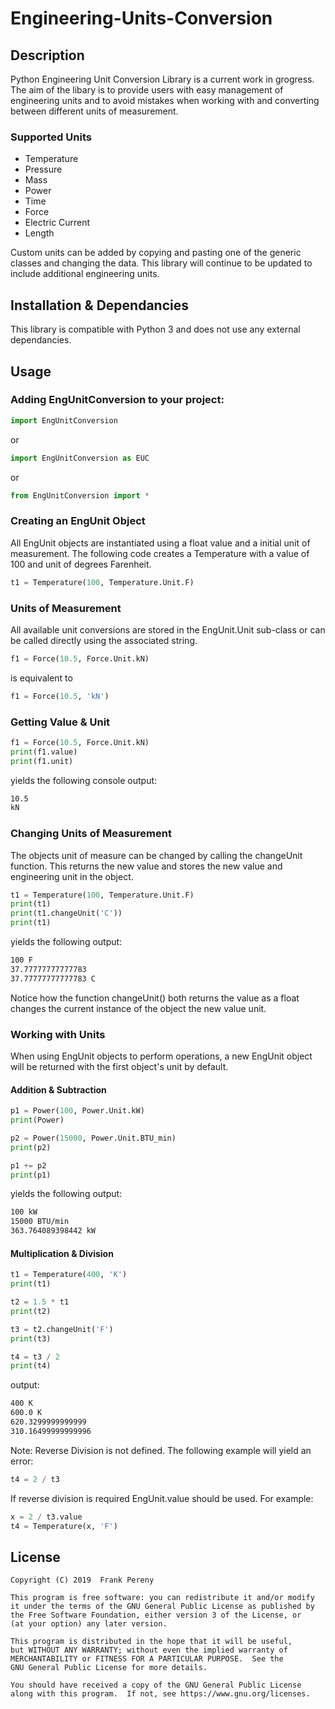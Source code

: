 # Engineering-Units-Conversion
## Description
Python Engineering Unit Conversion Library is a current work in grogress.  The aim of the libary is 
to provide users with easy management of engineering units and to avoid mistakes when working with 
and converting between different units of measurement.

### Supported Units 
* Temperature
* Pressure
* Mass
* Power
* Time
* Force
* Electric Current
* Length
  
Custom units can be added by copying and pasting one of the generic
classes and changing the data. This library will continue to be updated to include
additional engineering units.

## Installation & Dependancies
This library is compatible with Python 3 and does not use
any external dependancies.

## Usage
### Adding EngUnitConversion to your project:
```python
import EngUnitConversion
```
or
```python
import EngUnitConversion as EUC
```
or
```python
from EngUnitConversion import *
```

### Creating an EngUnit Object
All EngUnit objects are instantiated using a float value and a initial unit of measurement.
The following code creates a Temperature with a value of 100 and unit of degrees Farenheit.
```python
t1 = Temperature(100, Temperature.Unit.F)
```

### Units of Measurement
All available unit conversions are stored in the EngUnit.Unit sub-class or can be called 
directly using the associated string.
```python
f1 = Force(10.5, Force.Unit.kN)
```
is equivalent to
```python
f1 = Force(10.5, 'kN')
```

### Getting Value & Unit
```python
f1 = Force(10.5, Force.Unit.kN)
print(f1.value)
print(f1.unit)
```
yields the following console output:
```txt
10.5
kN
```


### Changing Units of Measurement
The objects unit of measure can be changed by calling the changeUnit function.  This returns
the new value and stores the new value and engineering unit in the object.
```python
t1 = Temperature(100, Temperature.Unit.F)
print(t1)
print(t1.changeUnit('C'))
print(t1)
```
yields the following output:
```txt
100 F
37.77777777777783
37.77777777777783 C
```
Notice how the function changeUnit() both returns the value as a float changes the current
instance of the object the new value unit.

### Working with Units
When using EngUnit objects to perform operations, a new EngUnit object will be returned with 
the first object's unit by default.

#### Addition & Subtraction
```python 
p1 = Power(100, Power.Unit.kW)
print(Power)

p2 = Power(15000, Power.Unit.BTU_min)
print(p2)

p1 += p2
print(p1)
```
yields the following output:

```txt
100 kW
15000 BTU/min
363.764089398442 kW
```

#### Multiplication & Division
```python 
t1 = Temperature(400, 'K')
print(t1)

t2 = 1.5 * t1
print(t2)

t3 = t2.changeUnit('F')
print(t3)

t4 = t3 / 2
print(t4)
```
output:

```txt
400 K
600.0 K
620.3299999999999
310.16499999999996
```
Note: Reverse Division is not defined.  The following example will yield 
an error:
```python
t4 = 2 / t3
```
If reverse division is required EngUnit.value should be used.  For example:
```python
x = 2 / t3.value
t4 = Temperature(x, 'F')
```

## License
    Copyright (C) 2019  Frank Pereny

    This program is free software: you can redistribute it and/or modify
    it under the terms of the GNU General Public License as published by
    the Free Software Foundation, either version 3 of the License, or
    (at your option) any later version.

    This program is distributed in the hope that it will be useful,
    but WITHOUT ANY WARRANTY; without even the implied warranty of
    MERCHANTABILITY or FITNESS FOR A PARTICULAR PURPOSE.  See the
    GNU General Public License for more details.

    You should have received a copy of the GNU General Public License
    along with this program.  If not, see https://www.gnu.org/licenses.
